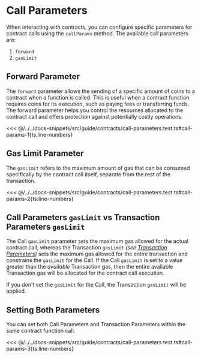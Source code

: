 # Call Parameters

<!-- This section should explain call params -->
<!-- call_params:example:start -->

When interacting with contracts, you can configure specific parameters for contract calls using the `callParams` method. The available call parameters are:

1. `forward`
2. `gasLimit`
<!-- call_params:example:end -->

## Forward Parameter

<!-- This section should explain the `forward` param -->
<!-- forward:example:start -->

The `forward` parameter allows the sending of a specific amount of coins to a contract when a function is called. This is useful when a contract function requires coins for its execution, such as paying fees or transferring funds. The forward parameter helps you control the resources allocated to the contract call and offers protection against potentially costly operations.

<!-- forward:example:end -->

<<< @/../../docs-snippets/src/guide/contracts/call-parameters.test.ts#call-params-1{ts:line-numbers}

## Gas Limit Parameter

<!-- This section should explain the `gasLimit` param -->
<!-- gas_limit:example:start -->

The `gasLimit` refers to the maximum amount of gas that can be consumed specifically by the contract call itself, separate from the rest of the transaction.

<!-- gas_limit:example:end -->

<<< @/../../docs-snippets/src/guide/contracts/call-parameters.test.ts#call-params-2{ts:line-numbers}

## Call Parameters `gasLimit` vs Transaction Parameters `gasLimit`

The Call `gasLimit` parameter sets the maximum gas allowed for the actual contract call, whereas the Transaction `gasLimit` _(see [Transaction Parameters](./transaction-parameters.md))_ sets the maximum gas allowed for the entire transaction and constrains the `gasLimit` for the Call. If the Call `gasLimit` is set to a value greater than the _available_ Transaction gas, then the entire available Transaction gas will be allocated for the contract call execution.

If you don't set the `gasLimit` for the Call, the Transaction `gasLimit` will be applied.

## Setting Both Parameters

You can set both Call Parameters and Transaction Parameters within the same contract function call.

<<< @/../../docs-snippets/src/guide/contracts/call-parameters.test.ts#call-params-3{ts:line-numbers}
